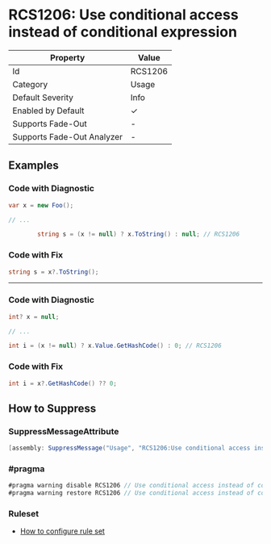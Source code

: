 # RCS1206: Use conditional access instead of conditional expression

| Property                    | Value    |
| --------------------------- | -------- |
| Id                          | RCS1206  |
| Category                    | Usage    |
| Default Severity            | Info     |
| Enabled by Default          | &#x2713; |
| Supports Fade\-Out          | -        |
| Supports Fade\-Out Analyzer | -        |

## Examples

### Code with Diagnostic

```csharp
var x = new Foo();

// ...

        string s = (x != null) ? x.ToString() : null; // RCS1206
```

### Code with Fix

```csharp
string s = x?.ToString();
```
___
### Code with Diagnostic

```csharp
int? x = null;

// ...

int i = (x != null) ? x.Value.GetHashCode() : 0; // RCS1206
```

### Code with Fix

```csharp
int i = x?.GetHashCode() ?? 0;
```

## How to Suppress

### SuppressMessageAttribute

```csharp
[assembly: SuppressMessage("Usage", "RCS1206:Use conditional access instead of conditional expression.", Justification = "<Pending>")]
```

### \#pragma

```csharp
#pragma warning disable RCS1206 // Use conditional access instead of conditional expression.
#pragma warning restore RCS1206 // Use conditional access instead of conditional expression.
```

### Ruleset

* [How to configure rule set](../HowToConfigureAnalyzers.md)
